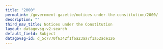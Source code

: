 ```yaml
---
title: "2000"
permalink: /government-gazette/notices-under-the-constitution/2000/
description: ""
third_nav_title: Notices under the Constitution
layout: datagovsg-v2-search
default_field: Subject
datagovsg-id: d_5c7770f6342f1f6a23aa7f1a52ace126
---
```

